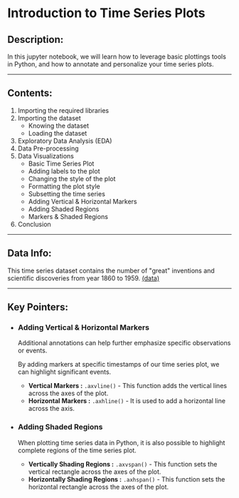 # Introduction to Time Series Plots

## Description:
In this jupyter notebook, we will learn how to leverage basic plottings tools in Python, and how to annotate and personalize your time series plots.

---
## Contents:
1. Importing the required libraries
2. Importing the dataset
    - Knowing the dataset
    - Loading the dataset
3. Exploratory Data Analysis (EDA)
4. Data Pre-processing
5. Data Visualizations
    - Basic Time Series Plot
    - Adding labels to the plot
    - Changing the style of the plot
    - Formatting the plot style
    - Subsetting the time series
    - Adding Vertical & Horizontal Markers
    - Adding Shaded Regions
    - Markers & Shaded Regions
6. Conclusion

---
## Data Info:
This time series dataset contains the number of "great" inventions and scientific discoveries from year 1860 to 1959. [(data)](https://github.com/Ravjot03/Visualizing-Time-Series-Data-in-Python/blob/main/Chapter-1/ch1_discoveries.csv)

---
## Key Pointers:

- ### Adding Vertical & Horizontal Markers
    Additional annotations can help further emphasize specific observations or events.
    
    By adding markers at specific timestamps of our time series plot, we can highlight significant events.
    - **Vertical Markers :** `.axvline()` - This function adds the vertical lines across the axes of the plot.
    - **Horizontal Markers :** `.axhline()` - It is used to add a horizontal line across the axis.
- ### Adding Shaded Regions
    When plotting time series data in Python, it is also possible to highlight complete regions of the time series plot.
    - **Vertically Shading Regions :** `.axvspan()` - This function sets the vertical rectangle across the axes of the plot.
    - **Horizontally Shading Regions :** `.axhspan()` - This function sets the horizontal rectangle across the axes of the plot.
